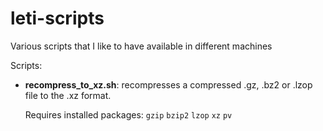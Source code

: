 # leti-scripts
Various scripts that I like to have available in different machines

Scripts:

* **recompress_to_xz.sh**: recompresses a compressed .gz, .bz2 or .lzop file to the .xz format.

  Requires installed packages: `gzip` `bzip2` `lzop` `xz` `pv`


